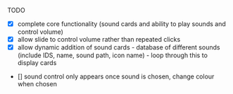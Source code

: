 TODO 

- [x] complete core functionality (sound cards and ability to play sounds and control volume)
- [x] allow slide to control volume rather than repeated clicks
- [x] allow dynamic addition of sound cards - database of different sounds (include IDS, name, sound path, icon name) - loop through this to display cards 
- [] sound control only appears once sound is chosen, change colour when chosen 
